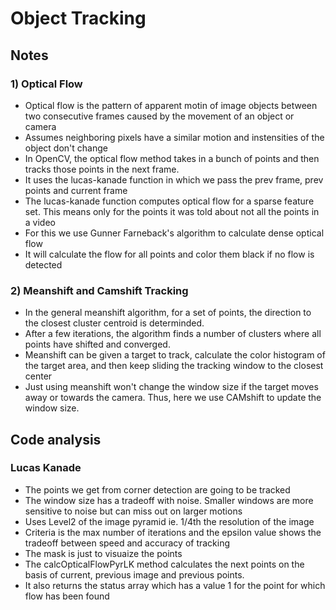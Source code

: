 # Object Tracking

## Notes

### 1) Optical Flow

- Optical flow is the pattern of apparent motin of image objects between two consecutive frames caused by the movement of an object or camera
- Assumes neighboring pixels have a similar motion and instensities of the object don't change
- In OpenCV, the optical flow method takes in a bunch of points and then tracks those points in the next frame.
- It uses the lucas-kanade function in which we pass the prev frame, prev points and current frame
- The lucas-kanade function computes optical flow for a sparse feature set. This means only for the points it was told about not all the points in a video
- For this we use Gunner Farneback's algorithm to calculate dense optical flow
- It will calculate the flow for all points and color them black if no flow is detected

### 2) Meanshift and Camshift Tracking

- In the general meanshift algorithm, for a set of points, the direction to the closest cluster centroid is determinded.
- After a few iterations, the algorithm finds a number of clusters where all points have shifted and converged.
- Meanshift can be given a target to track, calculate the color histogram of the target area, and then keep sliding the tracking window to the closest center
- Just using meanshift won't change the window size if the target moves away or towards the camera. Thus, here we use CAMshift to update the window size.

## Code analysis

### Lucas Kanade

- The points we get from corner detection are going to be tracked
- The window size has a tradeoff with noise. Smaller windows are more sensitive to noise but can miss out on larger motions
- Uses Level2 of the image pyramid ie. 1/4th the resolution of the image
- Criteria is the max number of iterations and the epsilon value shows the tradeoff between speed and accuracy of tracking
- The mask is just to visuaize the points
- The calcOpticalFlowPyrLK method calculates the next points on the basis of current, previous image and previous points.
- It also returns the status array which has a value 1 for the point for which flow has been found
